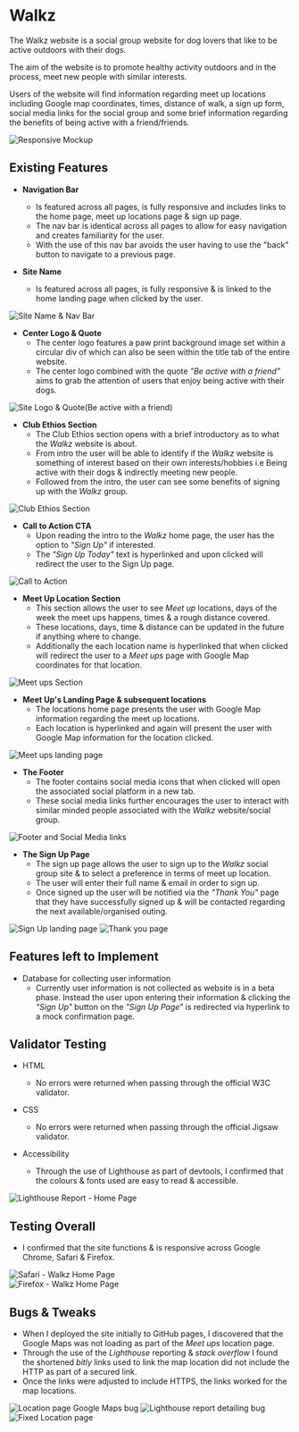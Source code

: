 # Walkz
The Walkz website is a social group website for dog lovers that like to be active outdoors with their dogs.

The aim of the website is to promote healthy activity outdoors and in the process, meet new people with similar interests.

Users of the website will find information regarding meet up locations including Google map coordinates, times, distance of walk, a sign up form, social media links for the social group and some brief information regarding the benefits of being active with a friend/friends.

![Responsive Mockup](https://github.com/Simonb567/portfolio-1/blob/main/media/walkz-mockup.png)

## Existing Features
-   **Navigation Bar**
    -   Is featured across all pages, is fully responsive and includes links to the home page, meet up locations page & sign up page.
    -   The nav bar is identical across all pages to allow for easy navigation and creates familiarity for the user.
    -   With the use of this nav bar avoids the user having to use the "back" button to navigate to a previous page.

-   **Site Name**
    -   Is featured across all pages, is fully responsive & is linked to the home landing page when clicked by the user.

![Site Name & Nav Bar](https://github.com/Simonb567/portfolio-1/blob/main/media/walkz-nav-bar.png)

-   **Center Logo & Quote**
    -   The center logo features a paw print background image set within a circular div of which can also be seen within the title tab of the entire website.
    -   The center logo combined with the quote _"Be active with a friend"_ aims to grab the attention of users that enjoy being active with their dogs.

![Site Logo & Quote(Be active with a friend)](https://github.com/Simonb567/portfolio-1/blob/main/media/walkz-center-logo-fav.png)

-   **Club Ethios Section**
    -   The Club Ethios section opens with a brief introductory as to what the _Walkz_ website is about.
    -   From intro the user will be able to identify if the _Walkz_ website is something of interest based on their own interests/hobbies i.e Being active with their dogs & indirectly meeting new people.
    -   Followed from the intro, the user can see some benefits of signing up with the _Walkz_ group.

![Club Ethios Section](https://github.com/Simonb567/portfolio-1/blob/main/media/walkz-club-ethios.png)

-   **Call to Action CTA**
    -   Upon reading the intro to the _Walkz_ home page, the user has the option to _"Sign Up"_ if interested.
    -   The _"Sign Up Today"_ text is hyperlinked and upon clicked will redirect the user to the Sign Up page.

![Call to Action](https://github.com/Simonb567/portfolio-1/blob/main/media/walkz-signup.png)

-   **Meet Up Location Section**
    -   This section allows the user to see _Meet up_ locations, days of the week the meet ups happens, times & a rough distance covered.
    -   These locations, days, time & distance can be updated in the future if anything where to change.
    -   Additionally the each location name is hyperlinked that when clicked will redirect the user to a _Meet ups_ page with Google Map coordinates for that location.

![Meet ups Section](https://github.com/Simonb567/portfolio-1/blob/main/media/walkz-locations.png)

-   **Meet Up's Landing Page & subsequent locations**
    -   The locations home page presents the user with Google Map information regarding the meet up locations.
    -   Each location is hyperlinked and again will present the user with Google Map information for the location clicked.

![Meet ups landing page](https://github.com/Simonb567/portfolio-1/blob/main/media/walkz-locations.png)

-   **The Footer**
    -   The footer contains social media icons that when clicked will open the associated social platform in a new tab.
    -   These social media links further encourages the user to interact with similar minded people associated with the _Walkz_ website/social group.

![Footer and Social Media links](https://github.com/Simonb567/portfolio-1/blob/main/media/walkz-locations.png)

-   **The Sign Up Page**
    - The sign up page allows the user to sign up to the *Walkz* social group site & to select a preference in terms of meet up location.
    - The user will enter their full name & email in order to sign up.
    - Once signed up the user will be notified via the *"Thank You"* page that they have successfully signed up & will be contacted regarding the next available/organised outing.

![Sign Up landing page](https://github.com/Simonb567/portfolio-1/blob/main/media/walkz-signup-page.png)
![Thank you page](https://github.com/Simonb567/portfolio-1/blob/main/media/walkz-thank-you-page.png)

## Features left to Implement
-  Database for collecting user information
   - Currently user information is not collected as website is in a beta phase. Instead the user upon entering their information & clicking the *"Sign Up"* button on the *"Sign Up Page"* is redirected via hyperlink to a mock confirmation page.

## Validator Testing
-  HTML
   - No errors were returned when passing through the official W3C validator.

-  CSS
   - No errors were returned when passing through the official Jigsaw validator.

-  Accessibility
   - Through the use of Lighthouse as part of devtools, I confirmed that the colours & fonts used are easy to read & accessible.

![Lighthouse Report - Home Page](https://github.com/Simonb567/portfolio-1/blob/main/media/walkz-access-home-page.png)

## Testing Overall
-  I confirmed that the site functions & is responsive across Google Chrome, Safari & Firefox.

![Safari - Walkz Home Page](https://github.com/Simonb567/portfolio-1/blob/main/media/walkz-safari.png)   
![Firefox - Walkz Home Page](https://github.com/Simonb567/portfolio-1/blob/main/media/walkz-firefox.png)   

## Bugs & Tweaks
- When I deployed the site initially to GitHub pages, I discovered that the Google Maps was not loading as part of the *Meet ups* location page.
- Through the use of the *Lighthouse* reporting & *stack overflow* I found the shortened *bitly* links used to link the map location did not include the HTTP as part of a secured link.
- Once the links were adjusted to include HTTPS, the links worked for the map locations.

![Location page Google Maps bug](https://github.com/Simonb567/portfolio-1/blob/main/media/walkz-access-bb-bug.png)
![Lighthouse report detailing bug](https://github.com/Simonb567/portfolio-1/blob/main/media/walkz-access-bb-bug-info.png)
![Fixed Location page](https://github.com/Simonb567/portfolio-1/blob/main/media/walkz-access-bb.png)
